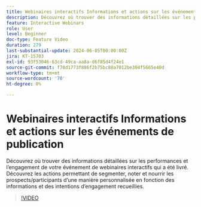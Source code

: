 ```yaml
---
title: Webinaires interactifs Informations et actions sur les événements de publication
description: Découvrez où trouver des informations détaillées sur les performances et l’engagement de votre événement de webinaires interactifs.
feature: Interactive Webinars
role: User
level: Beginner
doc-type: Feature Video
duration: 279
last-substantial-update: 2024-06-05T00:00:00Z
jira: KT-15703
exl-id: 93f53046-63cd-49ca-aa8a-d6f85d4f24e1
source-git-commit: f70d1773f886f2b75bc88a7012be304f5665e40d
workflow-type: tm+mt
source-wordcount: '70'
ht-degree: 0%

---
```


# Webinaires interactifs Informations et actions sur les événements de publication

Découvrez où trouver des informations détaillées sur les performances et l’engagement de votre événement de webinaires interactifs qui a été livré. Découvrez les actions permettant de segmenter, noter et nourrir les prospects/participants d’une manière personnalisée en fonction des informations et des intentions d’engagement recueillies.

>[!VIDEO](https://video.tv.adobe.com/v/3429641/?learn=on)
